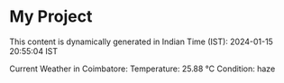 # My Project

This content is dynamically generated in Indian Time (IST): 2024-01-15 20:55:04 IST


Current Weather in Coimbatore:
Temperature: 25.88 °C
Condition: haze
